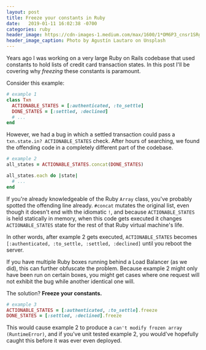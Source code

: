 ```yaml
---
layout: post
title: Freeze your constants in Ruby
date:   2019-01-11 16:02:38 -0700
categories: ruby
header_image: https://cdn-images-1.medium.com/max/1600/1*OM6P3_cnsr1SRg_k8hXdzg.jpeg
header_image_caption: Photo by Agustín Lautaro on Unsplash
---
```

Years ago I was working on a very large Ruby on Rails codebase that used
constants to hold lists of credit card transaction states. In this post I'll be
covering why _freezing_ these constants is paramount.

Consider this example:

```ruby
# example 1
class Txn
  ACTIONABLE_STATES = [:authenticated, :to_settle]
  DONE_STATES = [:settled, :declined]
  # ...
end
```

However, we had a bug in which a settled transaction could pass a
`txn.state.in? ACTIONABLE_STATES` check. After hours of searching, we found the
offending code in a completely different part of the codebase.

```ruby
# example 2
all_states = ACTIONABLE_STATES.concat(DONE_STATES)

all_states.each do |state|
  # ...
end
```

If you're already knowledgeable of the Ruby `Array` class, you've probably spotted the offending line already. `#concat` mutates the original list, even though it doesn't end with the idiomatic `!`, and because `ACTIONABLE_STATES` is held statically in memory, when this code gets executed it changes `ACTIONABLE_STATES` state for the rest of that Ruby virtual machine's life.

In other words, after example 2 gets executed, `ACTIONABLE_STATES` becomes `[:authenticated, :to_settle, :settled, :declined]` until you reboot the server.

If you have multiple Ruby boxes running behind a Load Balancer (as we did), this can further obfuscate the problem. Because example 2 might only have been run on certain boxes, you might get cases where one request will not exhibit the bug while another identical one will.

The solution? **Freeze your constants.**

```ruby
# example 3
ACTIONABLE_STATES = [:authenticated, :to_settle].freeze
DONE_STATES = [:settled, :declined].freeze
```

This would cause example 2 to produce a `can't modify frozen array (RuntimeError)`, and if you've unit tested example 2, you would've hopefully caught this before it was ever even deployed.
